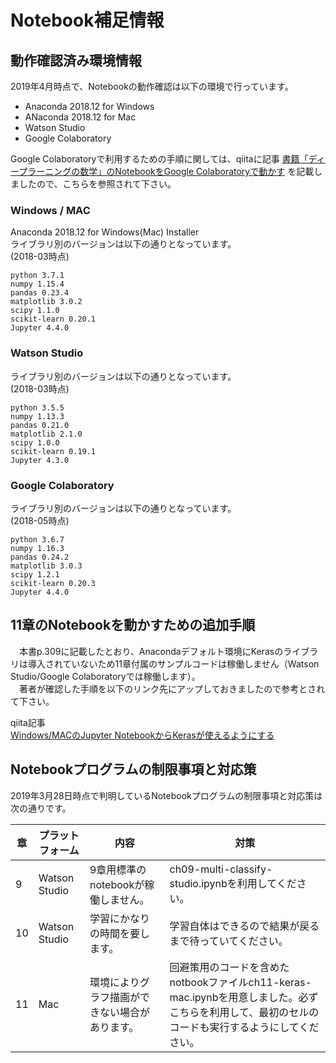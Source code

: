 # Notebook補足情報

## 動作確認済み環境情報
2019年4月時点で、Notebookの動作確認は以下の環境で行っています。

- Anaconda 2018.12 for Windows
- ANaconda 2018.12 for Mac
- Watson Studio
- Google Colaboratory

Google Colaboratoryで利用するための手順に関しては、qiitaに記事 [書籍「ディープラーニングの数学」のNotebookをGoogle Colaboratoryで動かす](https://qiita.com/makaishi2/items/8a7f530ad9b18b1f0b61) を記載しましたので、こちらを参照されて下さい。

### Windows / MAC
Anaconda 2018.12 for Windows(Mac) Installer  
ライブラリ別のバージョンは以下の通りとなっています。  
(2018-03時点)

```
python 3.7.1
numpy 1.15.4
pandas 0.23.4
matplotlib 3.0.2
scipy 1.1.0
scikit-learn 0.20.1
Jupyter 4.4.0
```

### Watson Studio
ライブラリ別のバージョンは以下の通りとなっています。  
(2018-03時点)

```
python 3.5.5
numpy 1.13.3
pandas 0.21.0
matplotlib 2.1.0
scipy 1.0.0
scikit-learn 0.19.1
Jupyter 4.3.0
```

### Google Colaboratory
ライブラリ別のバージョンは以下の通りとなっています。  
(2018-05時点)

```
python 3.6.7
numpy 1.16.3
pandas 0.24.2
matplotlib 3.0.3
scipy 1.2.1
scikit-learn 0.20.3
Jupyter 4.4.0
```


## 11章のNotebookを動かすための追加手順
　本書p.309に記載したとおり、Anacondaデフォルト環境にKerasのライブラリは導入されていないため11章付属のサンプルコードは稼働しません（Watson Studio/Google Colaboratoryでは稼働します）。  
　著者が確認した手順を以下のリンク先にアップしておきましたので参考とされて下さい。

qiita記事  
[Windows/MACのJupyter NotebookからKerasが使えるようにする](https://qiita.com/makaishi2/items/f8512c0c4828ddea51ca)

## Notebookプログラムの制限事項と対応策
2019年3月28日時点で判明しているNotebookプログラムの制限事項と対応策は次の通りです。

|章|プラットフォーム|内容|対策|
|---|---|---|---|
|9|Watson Studio|9章用標準のnotebookが稼働しません。|ch09-multi-classify-studio.ipynbを利用してください。|
|10|Watson Studio|学習にかなりの時間を要します。|学習自体はできるので結果が戻るまで待っていてください。|
|11|Mac|環境によりグラフ描画ができない場合があります。|回避策用のコードを含めたnotbookファイルch11-keras-mac.ipynbを用意しました。必ずこちらを利用して、最初のセルのコードも実行するようにしてください。|

